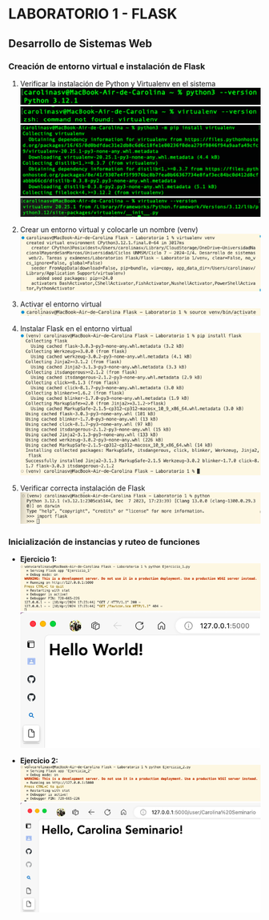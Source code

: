 # LABORATORIO 1 - FLASK
## Desarrollo de Sistemas Web

### Creación de entorno virtual e instalación de Flask
1. Verificar la instalación de Python y Virtualenv en el sistema
![Verificacion de Python](/Imagenes/Imagen_1.png)
![Verificacion de Virtual environment](/Imagenes/Imagen_2.png)
![Instalación de Virtual environment](/Imagenes/Imagen_3.png)
![Verificacion de Virtual environment](/Imagenes/Imagen_4.png)

2. Crear un entorno virtual y colocarle un nombre (venv)
![Creación de entorno virtual](/Imagenes/Imagen_5.png)

3. Activar el entorno virtual
![Activación del entorno virtual](/Imagenes/Imagen_6.png)

4. Instalar Flask en el entorno virtual
![Instalación de Flask en venv](/Imagenes/Imagen_7.png)

5. Verificar correcta instalación de Flask
![Verificación de Flask](/Imagenes/Imagen_8.png)

### Inicialización de instancias y ruteo de funciones
- **Ejercicio 1:**
![Terminal de ejercicio 1](/Imagenes/Imagen_9.png)
![Ejecución de ejercicio 1](/Imagenes/Imagen_10.png)

- **Ejercicio 2:**
![Terminal de ejercicio 2](/Imagenes/Imagen_11.png)
![Ejecución de ejercicio 2](/Imagenes/Imagen_12.png)